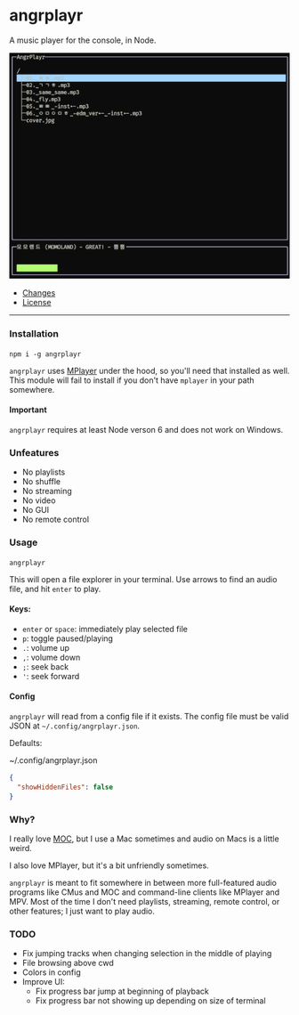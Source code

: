 # angrplayr

A music player for the console, in Node.

![screenshot](/screenshot.png?raw=true)

* [Changes](./CHANGES.md)
* [License](./LICENSE.md)

--------

### Installation

`npm i -g angrplayr`

`angrplayr` uses [MPlayer](http://www.mplayerhq.hu/design7/dload.html) under the
hood, so you'll need that installed as well. This module will fail to install if
you don't have `mplayer` in your path somewhere.

#### Important

`angrplayr` requires at least Node verson 6 and does not work on Windows.

### Unfeatures

* No playlists
* No shuffle
* No streaming
* No video
* No GUI
* No remote control

### Usage

`angrplayr`

This will open a file explorer in your terminal. Use arrows to find an audio
file, and hit `enter` to play.

#### Keys:

* `enter` or `space`: immediately play selected file
* `p`: toggle paused/playing
* `.`: volume up
* `,`: volume down
* `;`: seek back
* `'`: seek forward

#### Config

`angrplayr` will read from a config file if it exists.
The config file must be valid JSON at `~/.config/angrplayr.json`.

Defaults:

~/.config/angrplayr.json
```json
{
  "showHiddenFiles": false
}
```

### Why?

I really love [MOC](https://github.com/jonsafari/mocp), but I use a Mac
sometimes and audio on Macs is a little weird.

I also love MPlayer, but it's a bit unfriendly sometimes.

`angrplayr` is meant to fit somewhere in between more full-featured audio
programs like CMus and MOC and command-line clients like MPlayer and MPV. Most
of the time I don't need playlists, streaming, remote control, or other
features; I just want to play audio.

### TODO

* Fix jumping tracks when changing selection in the middle of playing
* File browsing above cwd
* Colors in config
* Improve UI:
  * Fix progress bar jump at beginning of playback
  * Fix progress bar not showing up depending on size of terminal
